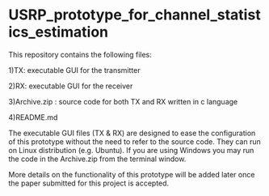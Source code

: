 # USRP_prototype_for_channel_statistics_estimation

This repository contains the following files:

1)TX: executable GUI for the transmitter

2)RX: executable GUI for the receiver

3)Archive.zip : source code for both TX and RX written in c language

4)README.md

The executable GUI files (TX & RX) are designed to ease the configuration of this prototype without the need to refer to the source code. They can run on Linux distribution (e.g. Ubuntu). If you are using Windows you may run the code in the Archive.zip from the terminal window.

More details on the functionality of this prototype will be added later once the paper submitted for this project is accepted.

